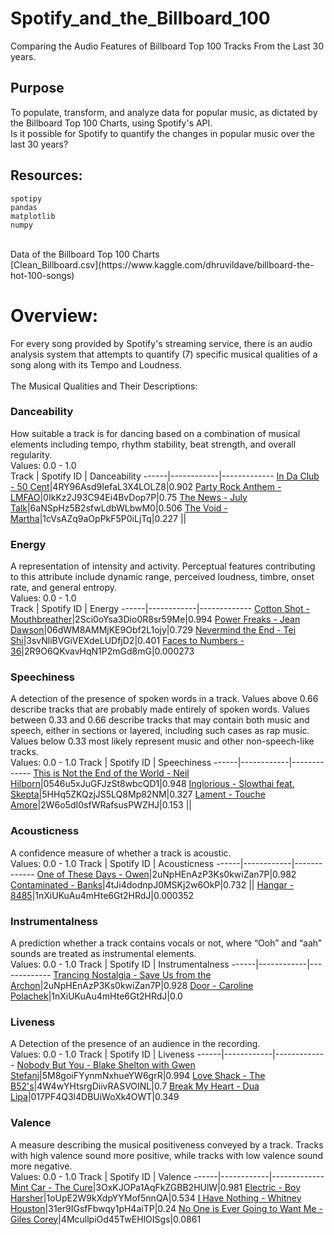 # Spotify_and_the_Billboard_100
Comparing the Audio Features of Billboard Top 100 Tracks From the Last 30 years.

## Purpose
To populate, transform, and analyze data for popular music, as dictated by the Billboard Top 100 Charts, using Spotify's API.</br>
Is it possible for Spotify to quantify the changes in popular music over the last 30 years?</br>

## Resources:
````
spotipy
pandas
matplotlib
numpy
````
</br>
Data of the Billboard Top 100 Charts </br>
[Clean_Billboard.csv](https://www.kaggle.com/dhruvildave/billboard-the-hot-100-songs)
</br>

# Overview:
For every song provided by Spotify's streaming service, there is an audio analysis system that attempts to quantify (7) specific musical qualities of a song along with its Tempo and Loudness.</br></br>
The Musical Qualities and Their Descriptions:
### Danceability
How suitable a track is for dancing based on a combination of musical elements including tempo, rhythm stability, beat strength, and overall regularity.</br>
Values: 0.0 - 1.0</br>
Track | Spotify ID | Danceability
------|------------|-------------
[In Da Club - 50 Cent](https://open.spotify.com/track/4RY96Asd9IefaL3X4LOLZ8?si=26d589f455f2430b)|4RY96Asd9IefaL3X4LOLZ8|0.902
[Party Rock Anthem - LMFAO](https://open.spotify.com/track/0IkKz2J93C94Ei4BvDop7P?si=c745933353b34fc2)|0IkKz2J93C94Ei4BvDop7P|0.75
[The News - July Talk](https://open.spotify.com/track/6aNSpHz5B2sfwLdbWLbwM0?si=e78aa628abd64997)|6aNSpHz5B2sfwLdbWLbwM0|0.506
[The Void - Martha](https://open.spotify.com/track/447aLLYaDMpMQhcXDoxLHY?si=ba1535b67b7241eb)|1cVsAZq9aOpPkF5P0iLjTq|0.227
[]()||

### Energy
A representation of intensity and activity. Perceptual features contributing to this attribute include dynamic range, perceived loudness, timbre, onset rate, and general entropy.</br>
Values: 0.0 - 1.0</br>
Track | Spotify ID | Energy
------|------------|-------------
[Cotton Shot - Mouthbreather](https://open.spotify.com/track/2Sci0oYsa3Dio0R8sr59Me?si=ecfa461704fa4421)|2Sci0oYsa3Dio0R8sr59Me|0.994
[Power Freaks - Jean Dawson](https://open.spotify.com/track/7hICI90u3sVvsX7IaojRxQ?si=a1aa5a3d5da14c4a)|06dWM8AMMjKE9Obf2L1ojy|0.729
[Nevermind the End - Tei Shi](https://open.spotify.com/track/5MECSlFYbCk102mDXqD1ZC?si=5b71e0c548f64edb)|3svNliBVGiVEXdeLUDfjD2|0.401
[Faces to Numbers - 36](https://open.spotify.com/track/2R9O6QKvavHqN1P2mGd8mG?si=9642b89858b44277)|2R9O6QKvavHqN1P2mGd8mG|0.000273


### Speechiness
A detection of the presence of spoken words in a track. Values above 0.66 describe tracks that are probably made entirely of spoken words. Values between 0.33 and 0.66 describe tracks that may contain both music and speech, either in sections or layered, including such cases as rap music. Values below 0.33 most likely represent music and other non-speech-like tracks.</br>
Values: 0.0 - 1.0
Track | Spotify ID | Speechiness
------|------------|-------------
[This is Not the End of the World - Neil Hilborn](https://open.spotify.com/track/0546u5xJuGFJzSt8wbcQD1?si=8efbf7a008754a3c)|0546u5xJuGFJzSt8wbcQD1|0.948
[Inglorious - Slowthai feat. Skepta](https://open.spotify.com/track/5HHq5ZKQzjJS5LQ8Mp82NM?si=e1209556599d4ab3)|5HHq5ZKQzjJS5LQ8Mp82NM|0.327
[Lament - Touche Amore](https://open.spotify.com/track/1KA8taNVhk8frOKkrkvs7O?si=f8c375e98f4f4f17)|2W6o5dI0sfWRafsusPWZHJ|0.153
[]()||


### Acousticness
A confidence measure of whether a track is acoustic.</br>
Values: 0.0 - 1.0
Track | Spotify ID | Acousticness
------|------------|-------------
[One of These Days - Owen](https://open.spotify.com/track/2uNpHEnAzP3Ks0kwiZan7P?si=dcdf488d1c4c4626)|2uNpHEnAzP3Ks0kwiZan7P|0.982
[Contaminated - Banks](https://open.spotify.com/track/4tJi4dodnpJ0MSKj2w6OkP?si=f08f7620e5894813)|4tJi4dodnpJ0MSKj2w6OkP|0.732
[]()||
[Hangar - 8485](https://open.spotify.com/track/1nXiUKuAu4mHte6Gt2HRdJ?si=3a24580c3d9e480c)|1nXiUKuAu4mHte6Gt2HRdJ|0.000352


### Instrumentalness
A prediction whether a track contains vocals or not, where “Ooh” and “aah” sounds are treated as instrumental elements.</br>
Values: 0.0 - 1.0
Track | Spotify ID | Instrumentalness
------|------------|-------------
[Trancing Nostalgia - Save Us from the Archon](https://open.spotify.com/track/7gZgqLOE9VZjqJQAnUPqrE?si=c9a6996bc4cd4033)|2uNpHEnAzP3Ks0kwiZan7P|0.928
[Door - Caroline Polachek](https://open.spotify.com/track/5YIVVzQcJG7pFhyNo0Ytlh?si=60de28973bef47d5)|1nXiUKuAu4mHte6Gt2HRdJ|0.0


### Liveness
A Detection of the presence of an audience in the recording.</br>
Values: 0.0 - 1.0
Track | Spotify ID | Liveness
------|------------|-------------
[Nobody But You - Blake Shelton with Gwen Stefani](https://open.spotify.com/track/7gZgqLOE9VZjqJQAnUPqrE?si=c9a6996bc4cd4033)|5M8goiFYynmNxhueYW6grR|0.994
[Love Shack - The B52's](https://open.spotify.com/track/4W4wYHtsrgDiivRASVOINL?si=87a774f5486a4e03)|4W4wYHtsrgDiivRASVOINL|0.7
[Break My Heart - Dua Lipa](https://open.spotify.com/track/4PULMUg3AwudcRCzvVmgXT?si=793018649a854eea)|017PF4Q3l4DBUiWoXk4OWT|0.349


### Valence
A measure describing the musical positiveness conveyed by a track. Tracks with high valence sound more positive, while tracks with low valence sound more negative.</br>
Values: 0.0 - 1.0
Track | Spotify ID | Valence
------|------------|-------------
[Mint Car - The Cure](https://open.spotify.com/track/3OxKJOPa1AqFkZGBB2HUlW?si=6bd34aa0f58c46a5)|3OxKJOPa1AqFkZGBB2HUlW|0.981
[Electric - Boy Harsher](https://open.spotify.com/track/1oUpE2W9kXdpYYMof5nnQA?si=8c933ea2eb9b4244)|1oUpE2W9kXdpYYMof5nnQA|0.534
[I Have Nothing - Whitney Houston](https://open.spotify.com/track/31er9IGsfFbwqy1pH4aiTP?si=38e3391445114ca3)|31er9IGsfFbwqy1pH4aiTP|0.24
[No One is Ever Going to Want Me - Giles Corey](https://open.spotify.com/track/4McullpiOd45TwEHlOISgs?si=afa81a8db2f546d9)|4McullpiOd45TwEHlOISgs|0.0861
</br>
 
